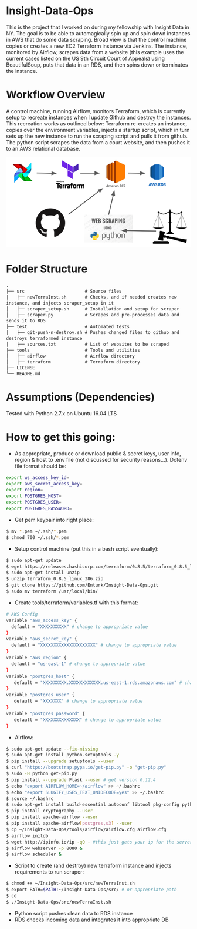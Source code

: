 # Insight-Data-Ops
This is the project that I worked on during my fellowship with Insight Data in NY. The goal is to be able to automagically spin up and spin down instances in AWS that do some data scraping. Broad view is that the control machine copies or creates a new EC2 Terraform instance via Jenkins. The instance, monitored by Airflow, scrapes data from a website (this example uses the current cases listed on the US 9th Circuit Court of Appeals) using BeautifulSoup, puts that data in an RDS, and then spins down or terminates the instance.

# Workflow Overview

A control machine, running Airflow, monitors Terraform, which is currently setup to recreate instances when I update Github and destroy the instances. This recreation works as outlined below: Terraform re-creates an instance, copies over the environment variables, injects a startup script, which in turn sets up the new instance to run the scraping script and pulls it from github. The python script scrapes the data from a court website, and then pushes it to an AWS relational database.

![workflow: Airflow triggers Terraform, which creates a new instance, which pulls the python scraping script from github, the scraping script gets the data from the court website, and pushes it to the AWS relational DB.](https://raw.githubusercontent.com/Enturk/Insight-Data-Ops/master/Insight-Data-Ops_workflow.png)

# Folder Structure
```
.
├── src                       # Source files
│   ├── newTerraInst.sh       # Checks, and if needed creates new instance, and injects scraper_setup in it
│   ├── scraper_setup.sh      # Installation and setup for scraper
│   ├── scraper.py            # Scrapes and pre-processes data and sends it to RDS
├── test                      # Automated tests 
│   ├── git-push-n-destroy.sh # Pushes changed files to github and destroys terraformed instance
│   ├── sources.txt           # List of websites to be scraped
├── tools                     # Tools and utilities
│   ├── airflow               # Airflow directory
│   ├── terraform             # Terraform directory
├── LICENSE
└── README.md
```

# Assumptions (Dependencies)
Tested with Python 2.7.x on Ubuntu 16.04 LTS

# How to get this going:
* As appropriate, produce or download public & secret keys, user info, region & host to .env file (not discussed for security reasons...). Dotenv file format should be: 
```bash
export ws_access_key_id=
export aws_secret_access_key=
export region=
export POSTGRES_HOST=
export POSTGRES_USER=
export POSTGRES_PASSWORD=
```

* Get pem keypair into right place:
```bash
$ mv *.pem ~/.ssh/*.pem
$ chmod 700 ~/.ssh/*.pem
```

* Setup control machine (put this in a bash script eventually):
```bash
$ sudo apt-get update
$ wget https://releases.hashicorp.com/terraform/0.8.5/terraform_0.8.5_linux_386.zip
$ sudo apt-get install unzip
$ unzip terraform_0.8.5_linux_386.zip
$ git clone https://github.com/Enturk/Insight-Data-Ops.git
$ sudo mv terraform /usr/local/bin/
```
* Create tools/terraform/variables.tf with this format:
```bash
# AWS Config
variable "aws_access_key" {
  default = "XXXXXXXXXX" # change to appropriate value
}
variable "aws_secret_key" {
  default = "XXXXXXXXXXXXXXXXXXXXX" # change to appropriate value
}
variable "aws_region" {
  default = "us-east-1" # change to appropriate value
}
variable "postgres_host" {
   default = "XXXXXXXXX.XXXXXXXXXXXX.us-east-1.rds.amazonaws.com" # change to appropriate value
}
variable "postgres_user" {
   default = "XXXXXXX" # change to appropriate value
}
variable "postgres_password" {
   default = "XXXXXXXXXXXXXX" # change to appropriate value
}
```
* Airflow:
```bash
$ sudo apt-get update --fix-missing
$ sudo apt-get install python-setuptools -y
$ pip install --upgrade setuptools --user
$ curl "https://bootstrap.pypa.io/get-pip.py" -o "get-pip.py"
$ sudo -H python get-pip.py
$ pip install --upgrade Flask --user # get version 0.12.4
$ echo "export AIRFLOW_HOME=~/airflow" >> ~/.bashrc
$ echo "export SLUGIFY_USES_TEXT_UNIDECODE=yes" >> ~/.bashrc
$ source ~/.bashrc
$ sudo apt-get install build-essential autoconf libtool pkg-config python-opengl python-imaging python-pyrex python-pyside.qtopengl idle-python2.7 qt4-dev-tools qt4-designer libqtgui4 libqtcore4 libqt4-xml libqt4-test libqt4-script libqt4-network libqt4-dbus python-qt4 python-qt4-gl libgle3 python-dev libssl-dev # No idea which one makes airflow work...
$ pip install cryptography --user
$ pip install apache-airflow --user
$ pip install apache-airflow[postgres,s3] --user
$ cp ~/Insight-Data-Ops/tools/airflow/airflow.cfg airflow.cfg
$ airflow initdb
$ wget http://ipinfo.io/ip -qO - #this just gets your ip for the server...
$ airflow webserver -p 8080 &
$ airflow scheduler &
```
* Script to create (and destroy) new terraform instance and injects requirements to run scraper:
```bash
$ chmod +x ~/Insight-Data-Ops/src/newTerraInst.sh
$ export PATH=$PATH:~/Insight-Data-Ops/src/ # or appropriate path
$ cd 
$ ./Insight-Data-Ops/src/newTerraInst.sh
```
* Python script pushes clean data to RDS instance
* RDS checks incoming data and integrates it into appropriate DB
